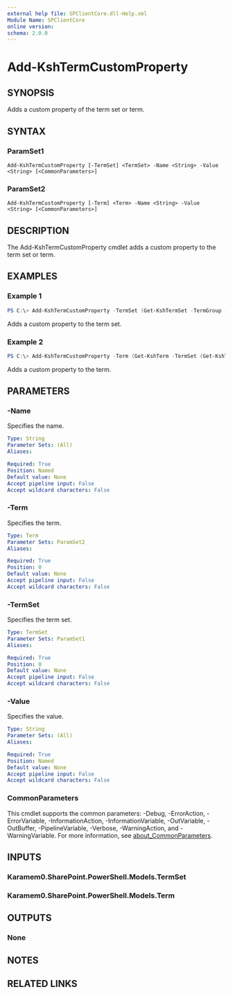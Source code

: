 ```yaml
---
external help file: SPClientCore.dll-Help.xml
Module Name: SPClientCore
online version:
schema: 2.0.0
---
```


# Add-KshTermCustomProperty

## SYNOPSIS
Adds a custom property of the term set or term.

## SYNTAX

### ParamSet1
```
Add-KshTermCustomProperty [-TermSet] <TermSet> -Name <String> -Value <String> [<CommonParameters>]
```

### ParamSet2
```
Add-KshTermCustomProperty [-Term] <Term> -Name <String> -Value <String> [<CommonParameters>]
```

## DESCRIPTION
The Add-KshTermCustomProperty cmdlet adds a custom property to the term set or term.

## EXAMPLES

### Example 1
```powershell
PS C:\> Add-KshTermCustomProperty -TermSet (Get-KshTermSet -TermGroup (Get-KshTermGroup -TermGroupName 'Company') -TermSetName 'Department') -Name 'Hierarchy' -Value '0'
```

Adds a custom property to the term set.

### Example 2
```powershell
PS C:\> Add-KshTermCustomProperty -Term (Get-KshTerm -TermSet (Get-KshTermSet -TermGroup (Get-KshTermGroup -TermGroupName 'Company') -TermSetName 'Department') -TermName 'Human Resources') -Name 'Hierarchy' -Value '1'
```

Adds a custom property to the term.

## PARAMETERS

### -Name
Specifies the name.

```yaml
Type: String
Parameter Sets: (All)
Aliases:

Required: True
Position: Named
Default value: None
Accept pipeline input: False
Accept wildcard characters: False
```

### -Term
Specifies the term.

```yaml
Type: Term
Parameter Sets: ParamSet2
Aliases:

Required: True
Position: 0
Default value: None
Accept pipeline input: False
Accept wildcard characters: False
```

### -TermSet
Specifies the term set.

```yaml
Type: TermSet
Parameter Sets: ParamSet1
Aliases:

Required: True
Position: 0
Default value: None
Accept pipeline input: False
Accept wildcard characters: False
```

### -Value
Specifies the value.

```yaml
Type: String
Parameter Sets: (All)
Aliases:

Required: True
Position: Named
Default value: None
Accept pipeline input: False
Accept wildcard characters: False
```

### CommonParameters
This cmdlet supports the common parameters: -Debug, -ErrorAction, -ErrorVariable, -InformationAction, -InformationVariable, -OutVariable, -OutBuffer, -PipelineVariable, -Verbose, -WarningAction, and -WarningVariable. For more information, see [about_CommonParameters](http://go.microsoft.com/fwlink/?LinkID=113216).

## INPUTS

### Karamem0.SharePoint.PowerShell.Models.TermSet

### Karamem0.SharePoint.PowerShell.Models.Term

## OUTPUTS

### None

## NOTES

## RELATED LINKS
